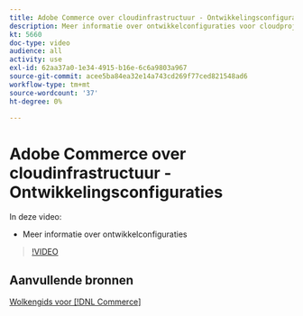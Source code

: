 ```yaml
---
title: Adobe Commerce over cloudinfrastructuur - Ontwikkelingsconfiguraties
description: Meer informatie over ontwikkelconfiguraties voor cloudprojecten.
kt: 5660
doc-type: video
audience: all
activity: use
exl-id: 62aa37a0-1e34-4915-b16e-6c6a9803a967
source-git-commit: acee5ba84ea32e14a743cd269f77ced821548ad6
workflow-type: tm+mt
source-wordcount: '37'
ht-degree: 0%

---
```


# Adobe Commerce over cloudinfrastructuur - Ontwikkelingsconfiguraties

In deze video:

- Meer informatie over ontwikkelconfiguraties

>[!VIDEO](https://video.tv.adobe.com/v/35696?quality=12&learn=on)

## Aanvullende bronnen

[Wolkengids voor [!DNL Commerce]](https://devdocs.magento.com/cloud/bk-cloud.html)
